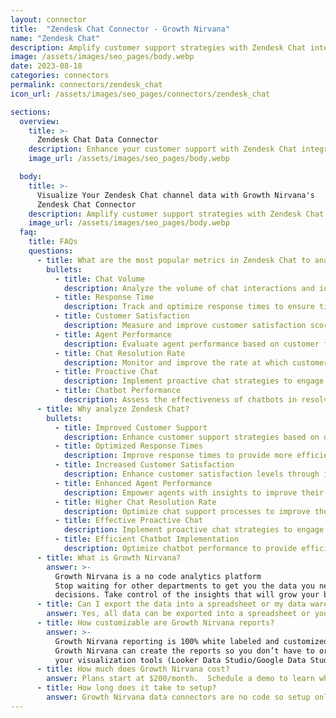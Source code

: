 ```yaml
---
layout: connector
title:  "Zendesk Chat Connector - Growth Nirvana"
name: "Zendesk Chat"
description: Amplify customer support strategies with Zendesk Chat integration, gaining actionable insights from chat data analysis.
image: /assets/images/seo_pages/body.webp
date: 2023-08-18
categories: connectors
permalink: connectors/zendesk_chat
icon_url: /assets/images/seo_pages/connectors/zendesk_chat

sections:
  overview:
    title: >-
      Zendesk Chat Data Connector
    description: Enhance your customer support with Zendesk Chat integration. Seamlessly integrate chat data into your marketing analytics, enabling better understanding of customer interactions and support performance.
    image_url: /assets/images/seo_pages/body.webp

  body:
    title: >-
      Visualize Your Zendesk Chat channel data with Growth Nirvana's
      Zendesk Chat Connector
    description: Amplify customer support strategies with Zendesk Chat integration, gaining actionable insights from chat data analysis.
    image_url: /assets/images/seo_pages/body.webp
  faq:
    title: FAQs
    questions:
      - title: What are the most popular metrics in Zendesk Chat to analyze?
        bullets:
          - title: Chat Volume
            description: Analyze the volume of chat interactions and identify peak times for better resource allocation.
          - title: Response Time
            description: Track and optimize response times to ensure timely and efficient customer support.
          - title: Customer Satisfaction
            description: Measure and improve customer satisfaction scores through chat feedback and surveys.
          - title: Agent Performance
            description: Evaluate agent performance based on customer feedback, resolution time, and customer ratings.
          - title: Chat Resolution Rate
            description: Monitor and improve the rate at which customer issues are resolved through chat support.
          - title: Proactive Chat
            description: Implement proactive chat strategies to engage customers and improve conversion rates.
          - title: Chatbot Performance
            description: Assess the effectiveness of chatbots in resolving customer queries and providing efficient self-service.
      - title: Why analyze Zendesk Chat?
        bullets:
          - title: Improved Customer Support
            description: Enhance customer support strategies based on data-driven insights from chat analytics.
          - title: Optimized Response Times
            description: Improve response times to provide more efficient and timely customer support.
          - title: Increased Customer Satisfaction
            description: Enhance customer satisfaction levels through improved chat interactions and resolutions.
          - title: Enhanced Agent Performance
            description: Empower agents with insights to improve their performance and deliver better support experiences.
          - title: Higher Chat Resolution Rate
            description: Optimize chat support processes to improve the rate at which customer issues are resolved.
          - title: Effective Proactive Chat
            description: Implement proactive chat strategies to engage customers and boost conversion rates.
          - title: Efficient Chatbot Implementation
            description: Optimize chatbot performance to provide efficient self-service options for customers.
      - title: What is Growth Nirvana?
        answer: >-
          Growth Nirvana is a no code analytics platform 
          Stop waiting for other departments to get you the data you need to make critical business 
          decisions. Take control of the insights that will grow your business.
      - title: Can I export the data into a spreadsheet or my data warehouse?
        answer: Yes, all data can be exported into a spreadsheet or your data warehouse (Google BigQuery, AWS, Snowflake, Azure, etc)
      - title: How customizable are Growth Nirvana reports?
        answer: >-
          Growth Nirvana reporting is 100% white labeled and customized to your specifications.
          Growth Nirvana can create the reports so you don’t have to or you can connect
          your visualization tools (Looker Data Studio/Google Data Studio, Tableau, PowerBI, etc) to Growth Nirvana.
      - title: How much does Growth Nirvana cost?
        answer: Plans start at $200/month.  Schedule a demo to learn what plan is best for you.
      - title: How long does it take to setup?
        answer: Growth Nirvana data connectors are no code so setup only requires a few clicks.
---
```

